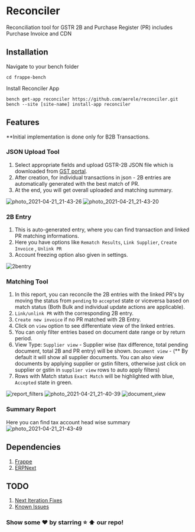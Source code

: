 # Reconciler

Reconciliation tool for GSTR 2B and Purchase Register (PR) includes Purchase Invoice and CDN

## Installation
Navigate to your bench folder
```
cd frappe-bench
```
Install Reconciler App
```
bench get-app reconciler https://github.com/aerele/reconciler.git
bench --site [site-name] install-app reconciler
```

## Features
  **Initial implementation is done only for B2B Transactions.
  ### JSON Upload Tool
  
  1. Select appropriate fields and upload GSTR-2B JSON file which is downloaded from [GST portal](https://www.gst.gov.in/).
  2. After creation, for individual transactions in json - 2B entries are automatically generated with the best match of PR.
  3. At the end, you will get overall uploaded and matching summary.

  ![photo_2021-04-21_21-43-26](https://user-images.githubusercontent.com/36359901/115586950-bd7c0280-a2ea-11eb-8c9c-33b2f986c706.jpg)
  ![photo_2021-04-21_21-43-20](https://user-images.githubusercontent.com/36359901/115586937-b8b74e80-a2ea-11eb-87e5-b9a01551e2bb.jpg)


  ### 2B Entry
  1. This is auto-generated entry, where you can find transaction and linked PR matching informations.
  2. Here you have options like ```Rematch Results```, ```Link Supplier```, ```Create Invoice``` , ```Unlink PR```
  3. Account freezing option also given in settings.
  
  ![2bentry](https://user-images.githubusercontent.com/36359901/115589932-0bded080-a2ee-11eb-82a2-0dfed3c919f7.gif)

  ### Matching Tool
  
  1. In this report, you can reconcile the 2B entries with the linked PR's by moving the status from ```pending``` to ```accepted``` state or viceversa based on match status (Both Bulk and individual update actions are applicable).
  2. ```Link/unlink PR``` with the corresponding 2B entry.
  3. ```Create new invoice``` if no PR matched with 2B Entry.
  4. Click on ```view``` option to see differentiate view of the linked entries.
  5. You can only filter entries based on document date range or by return period.
  6. View Type:
      ```Supplier view``` - Supplier wise (tax difference, total pending document, total 2B and PR entry) will be shown.
      ```Document view``` - (** By default it will show all supplier documents. You can also view documents by applying supplier or gstin filters,         otherwise just click on supplier or gstin in ```supplier view``` rows to auto apply filters)
   4. Rows with Match status ```Exact Match``` will be highlighted with blue, ```Accepted``` state in green.
      
  ![report_filters](https://user-images.githubusercontent.com/36359901/115587545-6cb8d980-a2eb-11eb-9d6c-15bcbd3715cb.gif)
  ![photo_2021-04-21_21-40-39](https://user-images.githubusercontent.com/36359901/115586576-5c542f00-a2ea-11eb-99d3-025aaf2ea449.jpg)
  ![document_view](https://user-images.githubusercontent.com/36359901/115589979-1731fc00-a2ee-11eb-863f-5df9ad86e287.gif)

  ### Summary Report
  Here you can find tax account head wise summary
  ![photo_2021-04-21_21-43-49](https://user-images.githubusercontent.com/36359901/115586963-c076f300-a2ea-11eb-9e42-fa04ed008bd1.jpg)

## Dependencies

1. [Frappe](https://github.com/frappe/frappe)
2. [ERPNext](https://github.com/frappe/erpnext)

## TODO
1. [Next Iteration Fixes](https://github.com/aerele/reconciler/issues/5)
2. [Known Issues](https://github.com/aerele/reconciler/issues/11)

### Show some ❤️ by starring :star: :arrow_up: our repo!
